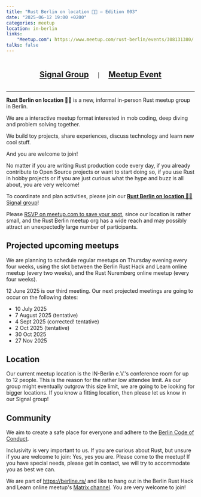 ```yaml
---
title: "Rust Berlin on location 🏳️‍🌈 – Edition 003"
date: "2025-06-12 19:00 +0200"
categories: meetup
location: in-berlin
links:
    "Meetup.com": https://www.meetup.com/rust-berlin/events/308131380/
talks: false
---
```


<center>
    <h2 style="display: inline-block; padding: 0 20px;"><a href="https://signal.group/#CjQKIApfEgb36v82nhIb7m6zLCQjEtSEZubR7UvywTcWZXxdEhBWxhMWNCKekvtCYX7iDRRm">Signal Group</a></h2>
    |
    <h2 style="display: inline-block; padding: 0 20px;"><a href="https://www.meetup.com/rust-berlin/events/308131380/">Meetup Event</a></h2>
</center>

---

<p><strong>Rust Berlin on location 🏳️‍🌈</strong> is a new, informal in-person Rust meetup group in Berlin.</p>
<p>We are a interactive meetup format interested in mob coding, deep diving and problem solving together.</p>
<p>We build toy projects, share experiences, discuss technology and learn new cool stuff.</p>
<p>And you are welcome to join!</p>
<p>No matter if you are writing Rust production code every day, if you already contribute to Open Source projects or want to start doing so, if you use Rust in hobby projects or if you are just curious what the hype and buzz is all about, you are very welcome!</p>
<p>To coordinate and plan activities, please join our <a href="https://signal.group/#CjQKIApfEgb36v82nhIb7m6zLCQjEtSEZubR7UvywTcWZXxdEhBWxhMWNCKekvtCYX7iDRRm" target="_blank" rel="nofollow"><strong>Rust Berlin on location 🏳️‍🌈</strong> Signal group</a>!</p>
<p>Please <a href="https://www.meetup.com/rust-berlin/events/308131380/" target="_blank">RSVP on meetup.com to save your spot</a>, since our location is rather small, and the Rust Berlin meetup org has a wide reach and may possibly attract an unexpectedly large number of participants.</p>
<h2>Projected upcoming meetups</h2>
<p>We are planning to schedule regular meetups on Thursday evening every four weeks, using the slot between the Berlin Rust Hack and Learn online meetup (every two weeks), and the Rust Nuremberg online meetup (every four weeks).</p>
<p>12 June 2025 is our third meeting. Our next projected meetings are going to occur on the following dates:</p>
<ul>
<li>10 July 2025</li>
<li>7 August 2025 (tentative)</li>
<li>4 Sept 2025 (corrected! tentative)</li>
<li>2 Oct 2025 (tentative)</li>
<li>30 Oct 2025</li>
<li>27 Nov 2025</li>
</ul>
<h2>Location</h2>
<p>Our current meetup location is the IN-Berlin e.V.'s conference room for up to 12 people. This is the reason for the rather low attendee limit. As our group might eventually outgrow this size limit, we are going to be looking for bigger locations. If you know a fitting location, then please let us know in our Signal group!</p>
<h2>Community</h2>
<p>We aim to create a safe place for everyone and adhere to the <a href="https://berlincodeofconduct.org/" target="_blank" rel="nofollow">Berlin Code of Conduct</a>.</p>
<p>Inclusivity is very important to us. If you are curious about Rust, but unsure if you are welcome to join: Yes, yes you are. Please come to the meetup! If you have special needs, please get in contact, we will try to accommodate you as best we can.</p>
<p>We are part of <a href="https://berline.rs/" target="_blank" rel="nofollow">https://berline.rs/</a> and like to hang out in the Berlin Rust Hack and Learn online meetup's <a href="https://matrix.to/#/!xycQxSjSAvEezkyztA:chat.berline.rs" target="_blank" rel="nofollow">Matrix channel</a>. You are very welcome to join!</p>
